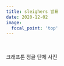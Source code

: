 ```yaml
---
title: sleighers 발표
date: 2020-12-02
image:
  focal_point: 'top'
---
```

<br>

크래프톤 정글 단체 사진

<!--more-->

